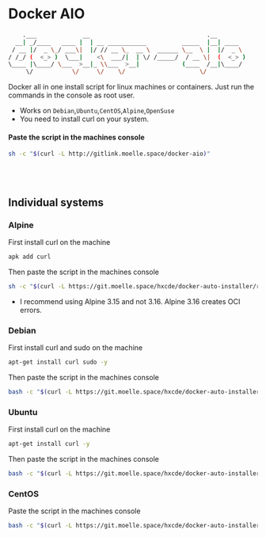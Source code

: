 # Docker AIO
```bash
    .___             __                                 .__        
  __| _/____   ____ |  | __ ___________          _____  |__| ____  
 / __ |/  _ \_/ ___\|  |/ // __ \_  __ \  ______ \__  \ |  |/  _ \ 
/ /_/ (  <_> )  \___|    <\  ___/|  | \/ /_____/  / __ \|  (  <_> )
\____ |\____/ \___  >__|_ \\___  >__|            (____  /__|\____/ 
     \/           \/     \/    \/                     \/           
```

Docker all in one install script for linux machines or containers.
Just run the commands in the console as root user.

- Works on `Debian`,`Ubuntu`,`CentOS`,`Alpine`,`OpenSuse`
- You need to install curl on your system.
#### Paste the script in the machines console
```bash
sh -c "$(curl -L http://gitlink.moelle.space/docker-aio)"
```

<br>
<br>

## Individual systems
### Alpine
First install curl on the machine
```bash
apk add curl
```
Then paste the script in the machines console
```bash
sh -c "$(curl -L https://git.moelle.space/hxcde/docker-auto-installer/raw/branch/main/alpine.sh)"
```
- I recommend using Alpine 3.15 and not 3.16. Alpine 3.16 creates OCI errors.
### Debian
First install curl and sudo on the machine
```bash
apt-get install curl sudo -y
```
Then paste the script in the machines console
```bash
bash -c "$(curl -L https://git.moelle.space/hxcde/docker-auto-installer/raw/branch/main/debian.sh)"
```
### Ubuntu
First install curl on the machine
```bash
apt-get install curl -y
```
Then paste the script in the machines console
```bash
bash -c "$(curl -L https://git.moelle.space/hxcde/docker-auto-installer/raw/branch/main/ubuntu.sh)"
```
### CentOS
Paste the script in the machines console
```bash
bash -c "$(curl -L https://git.moelle.space/hxcde/docker-auto-installer/raw/branch/main/centos.sh)"
```